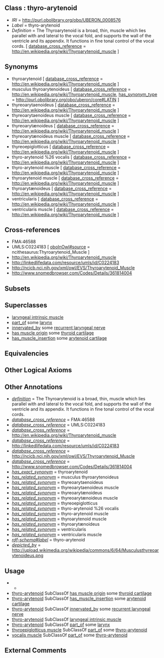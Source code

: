 
## Class : thyro-arytenoid

 * *IRI* = http://purl.obolibrary.org/obo/UBERON_0008576
 * *Label* = thyro-arytenoid
 * *Definition* = The Thyroarytenoid is a broad, thin, muscle which lies parallel with and lateral to the vocal fold, and supports the wall of the ventricle and its appendix. It functions in fine tonal control of the vocal cords. [ [database_cross_reference](../../ef/oboInOwl#hasDbXref.md) = http://en.wikipedia.org/wiki/Thyroarytenoid_muscle ]

## Synonyms

 * thyroarytenoid [ [database_cross_reference](../../ef/oboInOwl#hasDbXref.md) = http://en.wikipedia.org/wiki/Thyroarytenoid_muscle ]
 * musculus thyroarytenoideus [ [database_cross_reference](../../ef/oboInOwl#hasDbXref.md) = http://en.wikipedia.org/wiki/Thyroarytenoid_muscle, [has_synonym_type](../../pe/oboInOwl#hasSynonymType.md) = http://purl.obolibrary.org/obo/uberon/core#LATIN ]
 * thyreoarytaenoideus [ [database_cross_reference](../../ef/oboInOwl#hasDbXref.md) = http://en.wikipedia.org/wiki/Thyroarytenoid_muscle ]
 * thyreoarytaenoideus muscle [ [database_cross_reference](../../ef/oboInOwl#hasDbXref.md) = http://en.wikipedia.org/wiki/Thyroarytenoid_muscle ]
 * thyreoarytænoideus [ [database_cross_reference](../../ef/oboInOwl#hasDbXref.md) = http://en.wikipedia.org/wiki/Thyroarytenoid_muscle ]
 * thyreoarytænoideus muscle [ [database_cross_reference](../../ef/oboInOwl#hasDbXref.md) = http://en.wikipedia.org/wiki/Thyroarytenoid_muscle ]
 * thyreoepiglotticus [ [database_cross_reference](../../ef/oboInOwl#hasDbXref.md) = http://en.wikipedia.org/wiki/Thyroarytenoid_muscle ]
 * thyro-arytenoid %26 vocalis [ [database_cross_reference](../../ef/oboInOwl#hasDbXref.md) = http://en.wikipedia.org/wiki/Thyroarytenoid_muscle ]
 * thyro-arytenoid muscle [ [database_cross_reference](../../ef/oboInOwl#hasDbXref.md) = http://en.wikipedia.org/wiki/Thyroarytenoid_muscle ]
 * thyroarytenoid muscle [ [database_cross_reference](../../ef/oboInOwl#hasDbXref.md) = http://en.wikipedia.org/wiki/Thyroarytenoid_muscle ]
 * thyroarytænoideus [ [database_cross_reference](../../ef/oboInOwl#hasDbXref.md) = http://en.wikipedia.org/wiki/Thyroarytenoid_muscle ]
 * ventricularis [ [database_cross_reference](../../ef/oboInOwl#hasDbXref.md) = http://en.wikipedia.org/wiki/Thyroarytenoid_muscle ]
 * ventricularis muscle [ [database_cross_reference](../../ef/oboInOwl#hasDbXref.md) = http://en.wikipedia.org/wiki/Thyroarytenoid_muscle ]

## Cross-references

 * FMA:46588
 * UMLS:C0224183 [ [oboInOwl#source](../../ce/oboInOwl#source.md) = ncithesaurus:Thyroarytenoid_Muscle ]
 * http://en.wikipedia.org/wiki/Thyroarytenoid_muscle
 * http://linkedlifedata.com/resource/umls/id/C0224183
 * http://ncicb.nci.nih.gov/xml/owl/EVS/Thyroarytenoid_Muscle
 * http://www.snomedbrowser.com/Codes/Details/361814004

## Subsets


## Superclasses

 * [laryngeal intrinsic muscle](../../UBERON/28/UBERON_0006328.md)
 * [part_of](../../BFO/50/BFO_0000050.md) some [larynx](../../UBERON/37/UBERON_0001737.md)
 * [innervated_by](../../RO/05/RO_0002005.md) some [recurrent laryngeal nerve](../../UBERON/16/UBERON_0003716.md)
 * [has muscle origin](../../RO/72/RO_0002372.md) some [thyroid cartilage](../../UBERON/38/UBERON_0001738.md)
 * [has_muscle_insertion](../../RO/73/RO_0002373.md) some [arytenoid cartilage](../../UBERON/40/UBERON_0001740.md)

## Equivalencies


## Other Logical Axioms


## Other Annotations

 * *[definition](../../IAO/15/IAO_0000115.md)* = The Thyroarytenoid is a broad, thin, muscle which lies parallel with and lateral to the vocal fold, and supports the wall of the ventricle and its appendix. It functions in fine tonal control of the vocal cords.
 * *[database_cross_reference](../../ef/oboInOwl#hasDbXref.md)* = FMA:46588
 * *[database_cross_reference](../../ef/oboInOwl#hasDbXref.md)* = UMLS:C0224183
 * *[database_cross_reference](../../ef/oboInOwl#hasDbXref.md)* = http://en.wikipedia.org/wiki/Thyroarytenoid_muscle
 * *[database_cross_reference](../../ef/oboInOwl#hasDbXref.md)* = http://linkedlifedata.com/resource/umls/id/C0224183
 * *[database_cross_reference](../../ef/oboInOwl#hasDbXref.md)* = http://ncicb.nci.nih.gov/xml/owl/EVS/Thyroarytenoid_Muscle
 * *[database_cross_reference](../../ef/oboInOwl#hasDbXref.md)* = http://www.snomedbrowser.com/Codes/Details/361814004
 * *[has_exact_synonym](../../ym/oboInOwl#hasExactSynonym.md)* = thyroarytenoid
 * *[has_related_synonym](../../ym/oboInOwl#hasRelatedSynonym.md)* = musculus thyroarytenoideus
 * *[has_related_synonym](../../ym/oboInOwl#hasRelatedSynonym.md)* = thyreoarytaenoideus
 * *[has_related_synonym](../../ym/oboInOwl#hasRelatedSynonym.md)* = thyreoarytaenoideus muscle
 * *[has_related_synonym](../../ym/oboInOwl#hasRelatedSynonym.md)* = thyreoarytænoideus
 * *[has_related_synonym](../../ym/oboInOwl#hasRelatedSynonym.md)* = thyreoarytænoideus muscle
 * *[has_related_synonym](../../ym/oboInOwl#hasRelatedSynonym.md)* = thyreoepiglotticus
 * *[has_related_synonym](../../ym/oboInOwl#hasRelatedSynonym.md)* = thyro-arytenoid %26 vocalis
 * *[has_related_synonym](../../ym/oboInOwl#hasRelatedSynonym.md)* = thyro-arytenoid muscle
 * *[has_related_synonym](../../ym/oboInOwl#hasRelatedSynonym.md)* = thyroarytenoid muscle
 * *[has_related_synonym](../../ym/oboInOwl#hasRelatedSynonym.md)* = thyroarytænoideus
 * *[has_related_synonym](../../ym/oboInOwl#hasRelatedSynonym.md)* = ventricularis
 * *[has_related_synonym](../../ym/oboInOwl#hasRelatedSynonym.md)* = ventricularis muscle
 * *[rdf-schema#label](../../el/rdf-schema#label.md)* = thyro-arytenoid
 * *[depicted_by](../../depicted/by/depicted_by.md)* = http://upload.wikimedia.org/wikipedia/commons/6/64/Musculusthyreoarytenoideus.png

## Usage

 * -
 * [thyro-arytenoid](../../UBERON/76/UBERON_0008576.md) SubClassOf [has muscle origin](../../RO/72/RO_0002372.md) some [thyroid cartilage](../../UBERON/38/UBERON_0001738.md)
 * [thyro-arytenoid](../../UBERON/76/UBERON_0008576.md) SubClassOf [has_muscle_insertion](../../RO/73/RO_0002373.md) some [arytenoid cartilage](../../UBERON/40/UBERON_0001740.md)
 * [thyro-arytenoid](../../UBERON/76/UBERON_0008576.md) SubClassOf [innervated_by](../../RO/05/RO_0002005.md) some [recurrent laryngeal nerve](../../UBERON/16/UBERON_0003716.md)
 * [thyro-arytenoid](../../UBERON/76/UBERON_0008576.md) SubClassOf [laryngeal intrinsic muscle](../../UBERON/28/UBERON_0006328.md)
 * [thyro-arytenoid](../../UBERON/76/UBERON_0008576.md) SubClassOf [part_of](../../BFO/50/BFO_0000050.md) some [larynx](../../UBERON/37/UBERON_0001737.md)
 * [thyroepiglotticus muscle](../../UBERON/27/UBERON_0010927.md) SubClassOf [part_of](../../BFO/50/BFO_0000050.md) some [thyro-arytenoid](../../UBERON/76/UBERON_0008576.md)
 * [vocalis muscle](../../UBERON/77/UBERON_0008577.md) SubClassOf [part_of](../../BFO/50/BFO_0000050.md) some [thyro-arytenoid](../../UBERON/76/UBERON_0008576.md)

## External Comments

